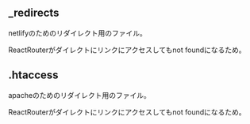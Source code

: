 ## _redirects

netlifyのためのリダイレクト用のファイル。

ReactRouterがダイレクトにリンクにアクセスしてもnot foundになるため。

## .htaccess

apacheのためのリダイレクト用のファイル。

ReactRouterがダイレクトにリンクにアクセスしてもnot foundになるため。